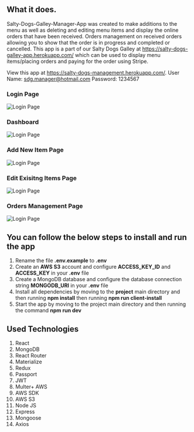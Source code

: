 ## What it does.

Salty-Dogs-Galley-Manager-App was created to make additions to the menu as well as deleting and editing menu items and display the online orders that have been received. Orders management on received orders allowing you to show that the order is in progress and completed or cancelled.  This app is a part of our Salty Dogs Galley at https://salty-dogs-galley-app.herokuapp.com/ which can be used to display menu items/placing orders and paying for the order using Stripe.

View this app at https://salty-dogs-management.herokuapp.com/.
User Name: sdg.manager@hotmail.com
Password: 1234567

### Login Page 
![Login Page](https://github.com/josephmerlitz/Salty-Dogs-Galley-Manager-App/blob/master/repo-images/Login.png)

### Dashboard
![Login Page](https://github.com/josephmerlitz/Salty-Dogs-Galley-Manager-App/blob/master/repo-images/Dashboard.png)

### Add New Item Page
![Login Page](https://github.com/josephmerlitz/Salty-Dogs-Galley-Manager-App/blob/master/repo-images/Add.png)

### Edit Exisitng Items Page
![Login Page](https://github.com/josephmerlitz/Salty-Dogs-Galley-Manager-App/blob/master/repo-images/Edit.png)

### Orders Management Page
![Login Page](https://github.com/josephmerlitz/Salty-Dogs-Galley-Manager-App/blob/master/repo-images/Orders.png)

## You can follow the below steps to install and run the app

1. Rename the file **.env.example** to **.env**
2. Create an **AWS S3** account and configure **ACCESS_KEY_ID** and **ACCESS_KEY** in your **.env** file
3. Create a MongoDB database and configure the database connection string **MONGODB_URI** in your **.env** file
4. Install all dependencies by moving to the **project** main directory and then running **npm install** then running **npm run client-install**
6. Start the app by moving to the project main directory and then running the command **npm run dev**

## Used Technologies

1. React
2. MongoDB
3. React Router
4. Materialize
5. Redux
6. Passport
7. JWT
8. Multer+ AWS
9. AWS SDK
10. AWS S3
11. Node JS
12. Express
13. Mongoose
14. Axios

